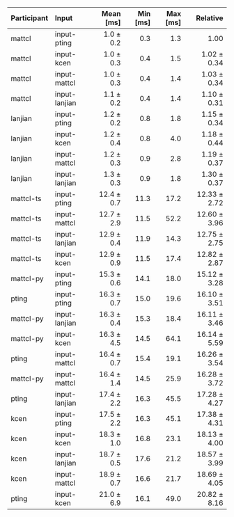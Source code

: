| Participant | Input | Mean [ms] | Min [ms] | Max [ms] | Relative |
|:---|:---|---:|---:|---:|---:|
| mattcl | input-pting | 1.0 ± 0.2 | 0.3 | 1.3 | 1.00 |
| mattcl | input-kcen | 1.0 ± 0.3 | 0.4 | 1.5 | 1.02 ± 0.34 |
| mattcl | input-mattcl | 1.0 ± 0.3 | 0.4 | 1.4 | 1.03 ± 0.34 |
| mattcl | input-lanjian | 1.1 ± 0.2 | 0.4 | 1.4 | 1.10 ± 0.31 |
| lanjian | input-pting | 1.2 ± 0.2 | 0.8 | 1.8 | 1.15 ± 0.34 |
| lanjian | input-kcen | 1.2 ± 0.4 | 0.8 | 4.0 | 1.18 ± 0.44 |
| lanjian | input-mattcl | 1.2 ± 0.3 | 0.9 | 2.8 | 1.19 ± 0.37 |
| lanjian | input-lanjian | 1.3 ± 0.3 | 0.9 | 1.8 | 1.30 ± 0.37 |
| mattcl-ts | input-pting | 12.4 ± 0.7 | 11.3 | 17.2 | 12.33 ± 2.72 |
| mattcl-ts | input-mattcl | 12.7 ± 2.9 | 11.5 | 52.2 | 12.60 ± 3.96 |
| mattcl-ts | input-lanjian | 12.9 ± 0.4 | 11.9 | 14.3 | 12.75 ± 2.75 |
| mattcl-ts | input-kcen | 12.9 ± 0.9 | 11.5 | 17.4 | 12.82 ± 2.87 |
| mattcl-py | input-pting | 15.3 ± 0.6 | 14.1 | 18.0 | 15.12 ± 3.28 |
| pting | input-pting | 16.3 ± 0.7 | 15.0 | 19.6 | 16.10 ± 3.51 |
| mattcl-py | input-lanjian | 16.3 ± 0.4 | 15.3 | 18.4 | 16.11 ± 3.46 |
| mattcl-py | input-kcen | 16.3 ± 4.5 | 14.5 | 64.1 | 16.14 ± 5.59 |
| pting | input-mattcl | 16.4 ± 0.7 | 15.4 | 19.1 | 16.26 ± 3.54 |
| mattcl-py | input-mattcl | 16.4 ± 1.4 | 14.5 | 25.9 | 16.28 ± 3.72 |
| pting | input-lanjian | 17.4 ± 2.2 | 16.3 | 45.5 | 17.28 ± 4.27 |
| kcen | input-pting | 17.5 ± 2.2 | 16.3 | 45.1 | 17.38 ± 4.31 |
| kcen | input-kcen | 18.3 ± 1.0 | 16.8 | 23.1 | 18.13 ± 4.00 |
| kcen | input-lanjian | 18.7 ± 0.5 | 17.6 | 21.2 | 18.57 ± 3.99 |
| kcen | input-mattcl | 18.9 ± 0.7 | 16.6 | 21.7 | 18.69 ± 4.05 |
| pting | input-kcen | 21.0 ± 6.9 | 16.1 | 49.0 | 20.82 ± 8.16 |
